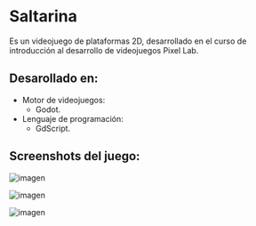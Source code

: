 # Saltarina
Es un videojuego de plataformas 2D, desarrollado en el curso de introducción al desarrollo de videojuegos Pixel Lab.

## Desarollado en:
- Motor de videojuegos:
  - Godot.
- Lenguaje de programación:
  - GdScript.

## Screenshots del juego:
![imagen](https://github.com/Matias-Barboza/Saltarina/assets/111096363/d06f5b88-c299-4b2a-b835-ac05c1625d64)

![imagen](https://github.com/Matias-Barboza/Saltarina/assets/111096363/7d31abc4-58db-4746-8729-9e951461e472)

![imagen](https://github.com/Matias-Barboza/Saltarina/assets/111096363/7c2be02b-669d-4195-9f17-3680b59d46d9)
